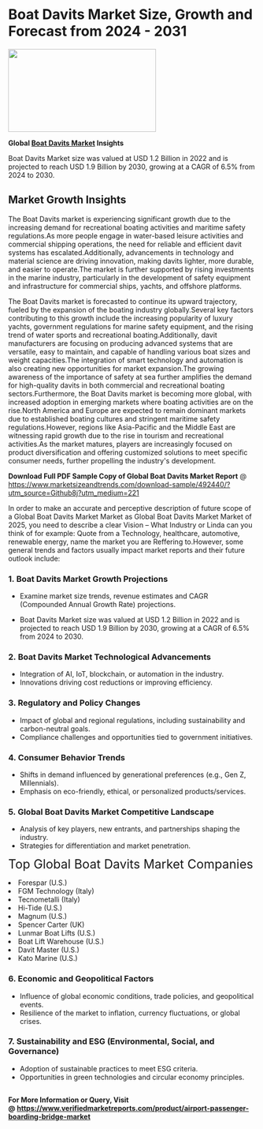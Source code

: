 <H1>Boat Davits Market Size, Growth and Forecast from 2024 - 2031</H1><img class="aligncenter size-medium wp-image-584254" src="https://thirdeyenews.in/wp-content/uploads/2024/09/Global-Market-Research-300x168.jpeg" alt="" width="300" height="168" /><p><strong>Global&nbsp;<a href="https://www.marketsizeandtrends.com/download-sample/492440/?utm_source=Github8j?utm_medium=221">Boat Davits Market</a> Insights</strong></p><p>Boat Davits Market size was valued at USD 1.2 Billion in 2022 and is projected to reach USD 1.9 Billion by 2030, growing at a CAGR of 6.5% from 2024 to 2030.</p><p><h2>Market Growth Insights</h2> <p>The Boat Davits market is experiencing significant growth due to the increasing demand for recreational boating activities and maritime safety regulations.As more people engage in water-based leisure activities and commercial shipping operations, the need for reliable and efficient davit systems has escalated.Additionally, advancements in technology and material science are driving innovation, making davits lighter, more durable, and easier to operate.The market is further supported by rising investments in the marine industry, particularly in the development of safety equipment and infrastructure for commercial ships, yachts, and offshore platforms.</p> <p>The Boat Davits market is forecasted to continue its upward trajectory, fueled by the expansion of the boating industry globally.Several key factors contributing to this growth include the increasing popularity of luxury yachts, government regulations for marine safety equipment, and the rising trend of water sports and recreational boating.Additionally, davit manufacturers are focusing on producing advanced systems that are versatile, easy to maintain, and capable of handling various boat sizes and weight capacities.The integration of smart technology and automation is also creating new opportunities for market expansion.The growing awareness of the importance of safety at sea further amplifies the demand for high-quality davits in both commercial and recreational boating sectors.Furthermore, the Boat Davits market is becoming more global, with increased adoption in emerging markets where boating activities are on the rise.North America and Europe are expected to remain dominant markets due to established boating cultures and stringent maritime safety regulations.However, regions like Asia-Pacific and the Middle East are witnessing rapid growth due to the rise in tourism and recreational activities.As the market matures, players are increasingly focused on product diversification and offering customized solutions to meet specific consumer needs, further propelling the industry's development.<p><span class=""><strong>Download Full PDF Sample Copy of Global Boat Davits Market Report</strong> @ <a href="https://www.marketsizeandtrends.com/download-sample/492440/?utm_source=Github8j?utm_medium=221" target="_blank">https://www.marketsizeandtrends.com/download-sample/492440/?utm_source=Github8j?utm_medium=221</a></span></p><p>In order to make an accurate and perceptive description of future scope of a Global&nbsp;Boat Davits Market Market as Global&nbsp;Boat Davits Market Market of 2025, you need to describe a clear Vision &ndash; What Industry or Linda can you think of for example: Quote from a Technology, healthcare, automotive, renewable energy, name the market you are Reffering to.However, some general trends and factors usually impact market reports and their future outlook include:</p><h3>1.&nbsp;<strong>Boat Davits Market Growth Projections</strong></h3><ul><li>Examine market size trends, revenue estimates and CAGR (Compounded Annual Growth Rate) projections.</li><li><p>Boat Davits Market size was valued at USD 1.2 Billion in 2022 and is projected to reach USD 1.9 Billion by 2030, growing at a CAGR of 6.5% from 2024 to 2030.</p></li></ul><h3>2.&nbsp;<strong>Boat Davits Market Technological Advancements</strong></h3><ul><li>Integration of AI, IoT, blockchain, or automation in the industry.</li><li>Innovations driving cost reductions or improving efficiency.</li></ul><h3>3.&nbsp;<strong>Regulatory and Policy Changes</strong></h3><ul><li>Impact of global and regional regulations, including sustainability and carbon-neutral goals.</li><li>Compliance challenges and opportunities tied to government initiatives.</li></ul><h3>4.&nbsp;<strong>Consumer Behavior Trends</strong></h3><ul><li>Shifts in demand influenced by generational preferences (e.g., Gen Z, Millennials).</li><li>Emphasis on eco-friendly, ethical, or personalized products/services.</li></ul><h3>5.&nbsp;<strong>Global Boat Davits Market Competitive Landscape</strong></h3><ul><li>Analysis of key players, new entrants, and partnerships shaping the industry.</li><li>Strategies for differentiation and market penetration.</li></ul><p data-pm-slice="1 1 []"><span style="color: inherit; font-family: inherit; font-size: 25px;">Top Global Boat Davits Market Companies</span></p><div class="" data-test-id=""><p><li>Forespar (U.S.)</li><li> FGM Technology (Italy)</li><li> Tecnometalli (Italy)</li><li> Hi-Tide (U.S.)</li><li> Magnum (U.S.)</li><li> Spencer Carter (UK)</li><li> Lunmar Boat Lifts (U.S.)</li><li> Boat Lift Warehouse (U.S.)</li><li> Davit Master (U.S.)</li><li> Kato Marine (U.S.)</li></p></div><h3>6.&nbsp;<strong>Economic and Geopolitical Factors</strong></h3><ul><li>Influence of global economic conditions, trade policies, and geopolitical events.</li><li>Resilience of the market to inflation, currency fluctuations, or global crises.</li></ul><h3>7.&nbsp;<strong>Sustainability and ESG (Environmental, Social, and Governance)</strong></h3><ul><li>Adoption of sustainable practices to meet ESG criteria.</li><li>Opportunities in green technologies and circular economy principles.</li></ul><h2><strong style="font-size: 14px;">For More Information or Query, Visit @&nbsp;</strong><a style="background-color: #ffffff; font-size: 14px;" href="https://www.marketsizeandtrends.com/report/boat-davits-market/" target="_blank">https://www.verifiedmarketreports.com/product/airport-passenger-boarding-bridge-market</a></h2>